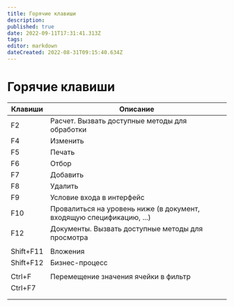 ```yaml
---
title: Горячие клавиши
description: 
published: true
date: 2022-09-11T17:31:41.313Z
tags: 
editor: markdown
dateCreated: 2022-08-31T09:15:40.634Z
---
```


# Горячие клавиши

| Клавиши   | Описание                                                             |
| --------- | -------------------------------------------------------------------- |
| F2        | Расчет. Вызвать доступные методы для обработки                       |
| F4        | Изменить                                                             |
| F5        | Печать                                                               |
| F6        | Отбор                                                                |
| F7        | Добавить                                                             |
| F8        | Удалить                                                              |
| F9        | Условие входа в  интерфейс                                           |
| F10       | Провалиться на уровень ниже (в документ, входящую спецификацию, ...) |
| F12       | Документы. Вызвать доступные методы для просмотра                    |
|           |                                                                      |
| Shift+F11 | Вложения                                                             |
| Shift+F12 | Бизнес-процесс                                                       |
|           |                                                                      |
| Ctrl+F    | Перемещение значения ячейки в фильтр                                 |
| Ctrl+F7   |                                                                      |
|           |                                                                      |
|           |                                                                      |

